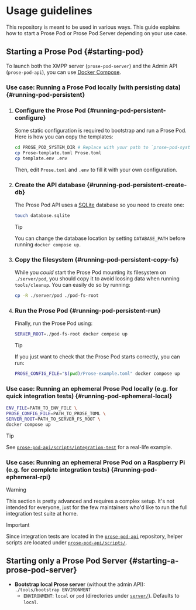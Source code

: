 # Usage guidelines

This repository is meant to be used in various ways. This guide explains how to start a Prose Pod or Prose Pod Server depending on your use case.

## Starting a Prose Pod {#starting-pod}

To launch both the XMPP server (`prose-pod-server`) and the Admin API (`prose-pod-api`), you can use [Docker Compose](https://docs.docker.com/compose/).

### Use case: Running a Prose Pod locally (with persisting data) {#running-pod-persistent}

1. ### Configure the Prose Pod {#running-pod-persistent-configure}

   Some static configuration is required to bootstrap and run a Prose Pod. Here is how you can copy the templates:

   ```bash
   cd PROSE_POD_SYSTEM_DIR # Replace with your path to `prose-pod-system`
   cp Prose-template.toml Prose.toml
   cp template.env .env
   ```

   Then, edit `Prose.toml` and `.env` to fill it with your own configuration.

2. ### Create the API database {#running-pod-persistent-create-db}

   The Prose Pod API uses a [SQLite] database so you need to create one:

   ```bash
   touch database.sqlite
   ```

   > [!TIP]
   > You can change the database location by setting `DATABASE_PATH` before running `docker compose up`.

3. ### Copy the filesystem {#running-pod-persistent-copy-fs}

   While you *could* start the Prose Pod mounting its filesystem on `./server/pod`, you should copy it to avoid loosing data when running `tools/cleanup`. You can easily do so by running:

   ```bash
   cp -R ./server/pod ./pod-fs-root
   ```

4. ### Run the Prose Pod {#running-pod-persistent-run}

   Finally, run the Prose Pod using:

   ```bash
   SERVER_ROOT=./pod-fs-root docker compose up
   ```

   > [!TIP]
   > If you just want to check that the Prose Pod starts correctly, you can run:
   >
   > ```bash
   > PROSE_CONFIG_FILE="$(pwd)/Prose-example.toml" docker compose up
   > ```

### Use case: Running an ephemeral Prose Pod locally (e.g. for quick integration tests) {#running-pod-ephemeral-local}

```bash
ENV_FILE=PATH_TO_ENV_FILE \
PROSE_CONFIG_FILE=PATH_TO_PROSE_TOML \
SERVER_ROOT=PATH_TO_SERVER_FS_ROOT \
docker compose up
```

> [!TIP]
> See [`prose-pod-api/scripts/integration-test`] for a real-life example.

### Use case: Running an ephemeral Prose Pod on a Raspberry Pi (e.g. for complete integration tests) {#running-pod-ephemeral-rpi}

> [!WARNING]
> This section is pretty advanced and requires a complex setup. It's not intended for everyone, just for the few maintainers who'd like to run the full integration test suite at home.

> [!IMPORTANT]
> Since integration tests are located in the [`prose-pod-api`] repository, helper scripts are located under [`prose-pod-api/scripts/`].

## Starting only a Prose Pod Server {#starting-a-prose-pod-server}

- **Bootstrap local Prose server** (without the admin API): `./tools/bootstrap ENVIRONMENT`
  - `ENVIRONMENT`: `local` or `pod` (directories under [`server/`](./server)). Defaults to `local`.

[`prose-pod-api/scripts/`]: https://github.com/prose-im/prose-pod-api/tree/master/scripts "prose-pod-api/scripts at master · prose-im/prose-pod-api"
[`prose-pod-api/scripts/integration-test`]: https://github.com/prose-im/prose-pod-api/blob/78cdb14827999f590a5fcff37ef2bd838b30a1b4/scripts/integration-test "prose-pod-api/scripts/integration-test at 78cdb14827999f590a5fcff37ef2bd838b30a1b4 · prose-im/prose-pod-api"
[`prose-pod-api`]: https://github.com/prose-im/prose-pod-api "prose-im/prose-pod-api: Prose Pod API server. REST API used for administration and management."
[SQLite]: https://www.sqlite.org/index.html "SQLite homepage"
